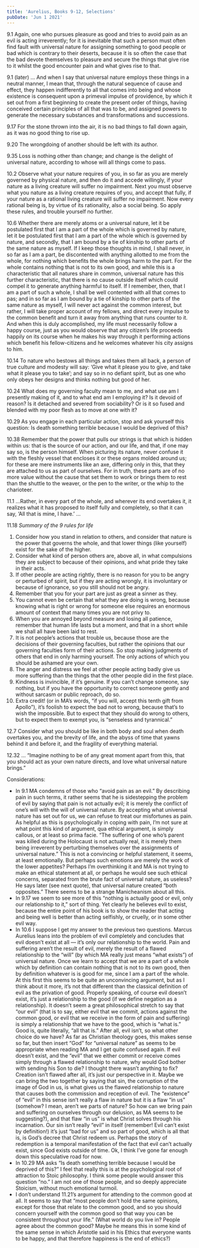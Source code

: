 ```yaml
---
title: 'Aurelius, Books 9-12, Selections'
pubDate: 'Jun 1 2021'
---
```


9.1 Again, one who pursues pleasure as good and tries to avoid pain as an evil is acting
irreverently; for it is inevitable that such a person must often find fault with universal nature
for assigning something to good people or bad which is contrary to their deserts, because it is so
often the case that the bad devote themselves to pleasure and secure the things that give rise to it
whilst the good encounter pain and what gives rise to that.

9.1 (later) … And when I say that universal nature employs these things in a neutral manner, I mean
that, through the natural sequence of cause and effect, they happen indifferently to all that comes
into being and whose existence is consequent upon a primeval impulse of providence, by which it set
out from a first beginning to create the present order of things, having conceived certain
principles of all that was to be, and assigned powers to generate the necessary substances and
transformations and successions.

9.17 For the stone thrown into the air, it is no bad things to fall down again, as it was no good
thing to rise up.

9.20 The wrongdoing of another should be left with its author.

9.35 Loss is nothing other than change; and change is the delight of universal nature, according to
whose will all things come to pass.

10.2 Observe what your nature requires of you, in so far as you are merely governed by physical
nature, and then do it and accede willingly, if your nature as a living creature will suffer no
impairment. Next you must observe what you nature as a living creature requires of you, and accept
that fully, if your nature as a rational living creature will suffer no impairment. Now every
rational being is, by virtue of its rationality, also a social being. So apply these rules, and
trouble yourself no further.

10.6 Whether there are merely atoms or a universal nature, let it be postulated first that I am a
part of the whole which is governed by nature, let it be postulated first that I am a part of the
whole which is governed by nature, and secondly, that I am bound by a tie of kinship to other parts
of the same nature as myself. If I keep those thoughts in mind, I shall never, in so far as I am a
part, be discontented with anything allotted to me from the whole, for nothing which benefits the
whole brings harm to the part. For the whole contains nothing that is not to its own good, and while
this is a characteristic that all natures share in common, universal nature has this further
characteristic, that there is no cause outside itself which could compel it to generate anything
harmful to itself. If I remember, then, that I am a part of such a whole, I shall be well contented
with all that comes to pas; and in so far as I am bound by a tie of kinship to other parts of the
same nature as myself, I will never act against the common interest, but rather, I will take proper
account of my fellows, and direct every impulse to the common benefit and turn it away from anything
that runs counter to it. And when this is duly accomplished, my life must necessarily follow a happy
course, just as you would observe that any citizen’s life proceeds happily on its course when he
makes his way through it performing actions which benefit his fellow-citizens and he welcomes
whatever his city assigns to him.

10.14 To nature who bestows all things and takes them all back, a person of true culture and modesty
will say: ‘Give what it please you to give, and take what it please you to take’; and say so in no
defiant spirit, but as one who only obeys her designs and thinks nothing but good of her.

10.24 What does my governing faculty mean to me, and what use am I presently making of it, and to
what end am I employing it? Is it devoid of reason? Is it detached and severed from sociability? Or
is it so fused and blended with my poor flesh as to move at one with it?

10.29 As you engage in each particular action, stop and ask yourself this question: Is death
something terrible because I would be deprived of this?

10.38 Remember that the power that pulls our strings is that which is hidden within us: that is the
source of our action, and our life, and that, if one may say so, is the person himself. When
picturing its nature, never confuse it with the fleshly vessel that encloses it or these organs
molded around us; for these are mere instruments like an axe, differing only in this, that they are
attached to us as part of ourselves. For in truth, these parts are of no more value without the
cause that set them to work or brings them to rest than the shuttle to the weaver, or the pen to the
writer, or the whip to the charioteer.

11.1 …Rather, in every part of the whole, and wherever its end overtakes it, it realizes what it has
proposed to itself fully and completely, so that it can say, ‘All that is mine, I have.’ …

11.18 _Summary of the 9 rules for life_

1. Consider how you stand in relation to others, and consider that nature is the power that governs
   the whole, and that lower things (like yourself) exist for the sake of the higher.
2. Consider what kind of person others are, above all, in what compulsions they are subject to
   because of their opinions, and what pride they take in their acts.
3. If other people are acting rightly, there is no reason for you to be angry or perturbed of
   spirit, but if they are acting wrongly, it is involuntary or because of ignorance, so you still
   should not be angry.
4. Remember that you for your part are just as great a sinner as they.
5. You cannot even be certain that what they are doing is wrong, because knowing what is right or
   wrong for someone else requires an enormous amount of context that many times you are not privy
   to.
6. When you are annoyed beyond measure and losing all patience, remember that human life lasts but a
   moment, and that in a short while we shall all have been laid to rest.
7. It is not people’s actions that trouble us, because those are the decisions of their governing
   faculties, but rather the opinions that our governing faculties form of their actions. So stop
   making judgments of others that end in only harming yourself. The only actions of which you
   should be ashamed are your own.
8. The anger and distress we feel at other people acting badly give us more suffering than the
   things that the other people did in the first place.
9. Kindness is invincible, if it’s genuine. If you can’t change someone, say nothing, but if you
   have the opportunity to correct someone gently and without sarcasm or public reproach, do so.
10. Extra credit! (or in MA’s words, “if you will, accept this tenth gift from Apollo”), it’s
    foolish to expect the bad not to wrong, because that’s to wish the impossible. But to expect
    that they should do wrong to others, but to expect them to exempt you, is “senseless and
    tyrannical.”

12.7 Consider what you should be like in both body and soul when death overtakes you, and the
brevity of life, and the abyss of time that yawns behind it and before it, and the fragility of
everything material.

12.32 … “Imagine nothing to be of any great moment apart from this, that you should act as your own
nature directs, and love what universal nature brings.”

Considerations:

-   In 9.1 MA condemns of those who “avoid pain as an evil.” By describing pain in such terms, it
    rather seems that he is sidestepping the problem of evil by saying that pain is not actually
    evil; it is merely the conflict of one’s will with the will of universal nature. By accepting
    what universal nature has set out for us, we can refuse to treat our misfortunes as pain. As
    helpful as this is psychologically in coping with pain, I’m not sure at what point this kind of
    argument, qua ethical argument, is simply callous, or at least so prima facie. “The suffering of
    one who’s parent was killed during the Holocaust is not actually real, it is merely them being
    irreverent by perturbing themselves over the assignments of universal nature.” This is not a
    convincing or helpful statement, it seems, at least emotionally. But perhaps such emotions are
    merely the work of the lower appetites? Perhaps I’m overthinking it and MA is not trying to make
    an ethical statement at all, or perhaps he would see such ethical concerns, separated from the
    brute fact of universal nature, as useless? He says later (see next quote), that universal
    nature created “both opposites.” There seems to be a strange Manicheanism about all this.
-   In 9.17 we seem to see more of this “nothing is actually good or evil, only our relationship to
    it,” sort of thing. Yet clearly he believes evil to exist, because the entire point of his book
    is to show the reader that acting and being well is better than acting selfishly, or cruelly, or
    in some other evil way.
-   In 10.6 I suppose I get my answer to the previous two questions. Marcus Aurelius leans into the
    problem of evil completely and concludes that evil doesn’t exist at all — it’s only our
    relationship to the world. Pain and suffering aren’t the result of evil, merely the result of a
    flawed relationship to the “will” (by which MA really just means “what exists”) of universal
    nature. Once we learn to accept that we are a part of a whole which by definition can contain
    nothing that is not to its own good, then by definition whatever is is good for me, since I am a
    part of the whole. At this first this seems to be quite an unconvincing argument, but as I think
    about it more, it’s not that different than the classical definition of evil as the privation of
    good. Properly speaking, of course evil doesn’t exist, it’s just a relationship to the good (if
    we define negation as a relationship). It doesn’t seem a great philosophical stretch to say that
    “our evil” (that is to say, either evil that we commit, actions against the common good, or evil
    that we receive in the form of pain and suffering) is simply a relationship that we have to the
    good, which is “what is.” Good is, quite literally, “all that is.” After all, evil isn’t, so
    what other choice do we have? As far as Christian theology goes, this makes sense so far, but
    then insert “God” for “universal nature” as seems to be appropriate when reading MA and I get
    quite confused again. If evil doesn’t exist, and the “evil” that we either commit or receive
    comes simply through a flawed relationship to nature, why would God bother with sending his Son
    to die? I thought there wasn’t anything to fix? Creation isn’t flawed after all, it’s just our
    perspective in it. Maybe we can bring the two together by saying that sin, the corruption of the
    image of God in us, is what gives us the flawed relationship to nature that causes both the
    commission and reception of evil. The “existence” of “evil” in this sense isn’t really a flaw in
    nature but it is a flaw “in us” (somehow? I mean, aren’t we parts of nature? So how can we bring
    pain and suffering on ourselves through our delusion, as MA seems to be suggesting?), and that
    flaw “in us” is what Christ solves through his incarnation. Our sin isn’t really “evil” in
    itself (remember! Evil can’t exist by definition!) it’s just “bad for us” and so part of good,
    which is all that is, is God’s decree that Christ redeem us. Perhaps the story of redemption is
    a temporal manifestation of the fact that evil can’t actually exist, since God exists outside of
    time. Ok, I think I’ve gone far enough down this speculative road for now.
-   In 10.29 MA asks “Is death something terrible because I would be deprived of this?” I feel that
    really this is at the psychological root of attraction to Stoic philosophy. I think some people
    would answer this question “no.” I am not one of those people, and so deeply appreciate
    Stoicism, without much emotional turmoil.
-   I don’t understand 11.21’s argument for attending to the common good at all. It seems to say
    that “most people don’t hold the same opinions, except for those that relate to the common good,
    and so you should concern yourself with the common good so that way you can be consistent
    throughout your life.” (What world do you live in? People agree about the common good? Maybe he
    means this in some kind of the same sense in which Aristotle said in his Ethics that everyone
    wants to be happy, and that therefore happiness is the end of ethics?)
